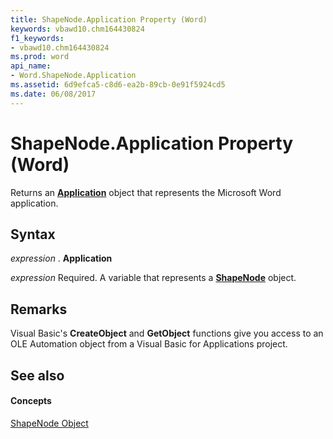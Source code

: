 ```yaml
---
title: ShapeNode.Application Property (Word)
keywords: vbawd10.chm164430824
f1_keywords:
- vbawd10.chm164430824
ms.prod: word
api_name:
- Word.ShapeNode.Application
ms.assetid: 6d9efca5-c8d6-ea2b-89cb-0e91f5924cd5
ms.date: 06/08/2017
---
```



# ShapeNode.Application Property (Word)

Returns an  **[Application](Word.Application.md)** object that represents the Microsoft Word application.


## Syntax

 _expression_ . **Application**

 _expression_ Required. A variable that represents a **[ShapeNode](Word.ShapeNode.md)** object.


## Remarks

Visual Basic's  **CreateObject** and **GetObject** functions give you access to an OLE Automation object from a Visual Basic for Applications project.


## See also


#### Concepts


[ShapeNode Object](Word.ShapeNode.md)

